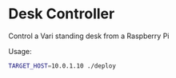 # Desk Controller

Control a Vari standing desk from a Raspberry Pi

Usage:

```sh
TARGET_HOST=10.0.1.10 ./deploy
```
